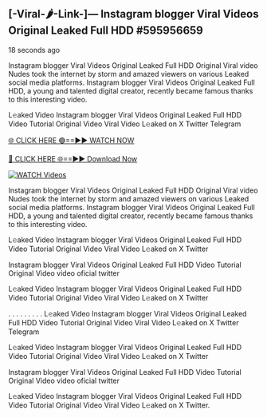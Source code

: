 ## [-Viral-🌶-Link-]— Instagram blogger Viral Videos Original Leaked Full HDD #595956659

18 seconds ago

Instagram blogger Viral Videos Original Leaked Full HDD Original Viral video Nudes took the internet by storm and amazed viewers on various Leaked social media platforms. Instagram blogger Viral Videos Original Leaked Full HDD, a young and talented digital creator, recently became famous thanks to this interesting video.

L𝚎aked Video Instagram blogger Viral Videos Original Leaked Full HDD Video Tutorial Original Video Viral Video L𝚎aked on X Twitter Telegram

[🌐 CLICK HERE 🟢==►► WATCH NOW](https://cutt.ly/te57wshS)

[🔴 CLICK HERE 🌐==►► Download Now](https://cutt.ly/te57wshS)

[![WATCH Videos](https://i.imgur.com/dJHk4Zq.gif)](https://cutt.ly/te57wshS)

Instagram blogger Viral Videos Original Leaked Full HDD Original Viral video Nudes took the internet by storm and amazed viewers on various Leaked social media platforms. Instagram blogger Viral Videos Original Leaked Full HDD, a young and talented digital creator, recently became famous thanks to this interesting video.

L𝚎aked Video Instagram blogger Viral Videos Original Leaked Full HDD Video Tutorial Original Video Viral Video L𝚎aked on X Twitter

Instagram blogger Viral Videos Original Leaked Full HDD Video Tutorial Original Video video oficial twitter

L𝚎aked Video Instagram blogger Viral Videos Original Leaked Full HDD Video Tutorial Original Video Viral Video L𝚎aked on X Twitter

. . . . . . . . . L𝚎aked Video Instagram blogger Viral Videos Original Leaked Full HDD Video Tutorial Original Video Viral Video L𝚎aked on X Twitter Telegram

L𝚎aked Video Instagram blogger Viral Videos Original Leaked Full HDD Video Tutorial Original Video Viral Video L𝚎aked on X Twitter

Instagram blogger Viral Videos Original Leaked Full HDD Video Tutorial Original Video video oficial twitter

L𝚎aked Video Instagram blogger Viral Videos Original Leaked Full HDD Video Tutorial Original Video Viral Video L𝚎aked on X Twitter.